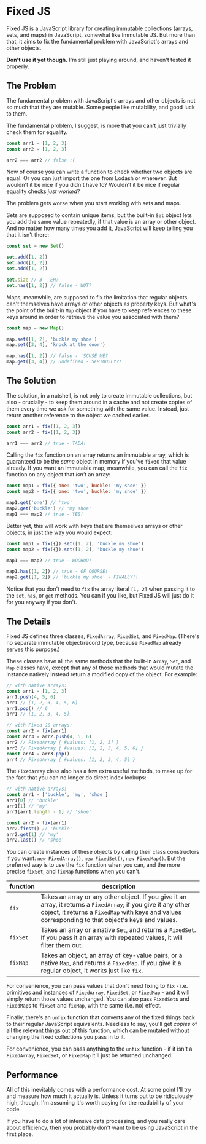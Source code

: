 # Fixed JS

Fixed JS is a JavaScript library for creating immutable collections (arrays, sets, and maps) in JavaScript, somewhat like Immutable JS.
But more than that, it aims to fix the fundamental problem with JavaScript's arrays and other objects.

**Don't use it yet though.**
I'm still just playing around, and haven't tested it properly.

## The Problem

The fundamental problem with JavaScript's arrays and other objects is not so much that they are mutable.
Some people like mutability, and good luck to them.

The fundamental problem, I suggest, is more that you can't just trivially check them for equality.

```js
const arr1 = [1, 2, 3]
const arr2 = [1, 2, 3]

arr2 === arr2 // false :(
```

Now of course you can write a function to check whether two objects are equal.
Or you can just import the one from Lodash or wherever.
But wouldn't it be nice if you didn't have to?
Wouldn't it be nice if regular equality checks _just worked_?

The problem gets worse when you start working with sets and maps.

Sets are supposed to contain unique items, but the built-in `Set` object lets you add the same value repeatedly, if that value is an array or other object.
And no matter how many times you add it, JavaScript will keep telling you that it isn't there:

```js
const set = new Set()

set.add([1, 2])
set.add([1, 2])
set.add([1, 2])

set.size // 3 - EH?
set.has([1, 2]) // false - WOT?
```

Maps, meanwhile, are supposed to fix the limitation that regular objects can't themselves have arrays or other objects as property keys.
But what's the point of the built-in `Map` object if you have to keep references to these keys around in order to retrieve the value you associated with them?

```js
const map = new Map()

map.set([1, 2], 'buckle my shoe')
map.set([3, 4], 'knock at the door')

map.has([1, 2]) // false - 'SCUSE ME?
map.get([3, 4]) // undefined - SERIOUSLY?!
```

## The Solution

The solution, in a nutshell, is not only to create immutable collections, but also - crucially - to keep them around in a cache and not create copies of them every time we ask for something with the same value.
Instead, just return another reference to the object we cached earlier.

```js
const arr1 = fix([1, 2, 3])
const arr2 = fix([1, 2, 3])

arr1 === arr2 // true - TADA!
```

Calling the `fix` function on an array returns an immutable array, which is guaranteed to be the _same_ object in memory if you've `fix`ed that value already.
If you want an immutable map, meanwhile, you can call the `fix` function on any object that _isn't_ an array:

```js
const map1 = fix({ one: 'two', buckle: 'my shoe' })
const map2 = fix({ one: 'two', buckle: 'my shoe' })

map1.get('one') // 'two'
map2.get('buckle') // 'my shoe'
map1 === map2 // true - YES!
```

Better yet, this will work with keys that are themselves arrays or other objects, in just the way you would expect:

```js
const map1 = fix({}).set([1, 2], 'buckle my shoe')
const map2 = fix({}).set([1, 2], 'buckle my shoe')

map1 === map2 // true - WOOHOO!

map1.has([1, 2]) // true - OF COURSE!
map2.get([1, 2]) // 'buckle my shoe' - FINALLY!!
```

Notice that you don't need to `fix` the array literal `[1, 2]` when passing it to the `set`, `has`, or `get` methods.
You can if you like, but Fixed JS will just do it for you anyway if you don't.

## The Details

Fixed JS defines three classes, `FixedArray`, `FixedSet`, and `FixedMap`.
(There's no separate immutable object/record type, because `FixedMap` already serves this purpose.)

These classes have all the same methods that the built-in `Array`, `Set`, and `Map` classes have, except that any of those methods that would mutate the instance natively instead return a modified copy of the object. For example:

```js
// with native arrays:
const arr1 = [1, 2, 3]
arr1.push(4, 5, 6)
arr1 // [1, 2, 3, 4, 5, 6]
arr1.pop() // 6
arr1 // [1, 2, 3, 4, 5]

// with Fixed JS arrays:
const arr2 = fix(arr1)
const arr3 = arr2.push(4, 5, 6)
arr2 // FixedArray { #values: [1, 2, 3] }
arr3 // FixedArray { #values: [1, 2, 3, 4, 5, 6] }
const arr4 = arr3.pop()
arr4 // FixedArray { #values: [1, 2, 3, 4, 5] }
```

The `FixedArray` class also has a few extra useful methods, to make up for the fact that you can no longer do direct index lookups:

```js
// with native arrays:
const arr1 = ['buckle', 'my', 'shoe']
arr1[0] // 'buckle'
arr1[1] // 'my'
arr1[arr1.length - 1] // 'shoe'

const arr2 = fix(arr1)
arr2.first() // 'buckle'
arr2.get(1) // 'my'
arr2.last() // 'shoe'
```

You can create instances of these objects by calling their class constructors if you want: `new FixedArray()`, `new FixedSet()`, `new FixedMap()`.
But the preferred way is to use the `fix` function when you can, and the more precise `fixSet`, and `fixMap` functions when you can't.

| function | description |
| -------- | ----------- |
| `fix`    | Takes an array or any other object. If you give it an array, it returns a `FixedArray`; if you give it any other object, it returns a `FixedMap` with keys and values corresponding to that object's keys and values. |
| `fixSet`  | Takes an array or a native `Set`, and returns a `FixedSet`. If you pass it an array with repeated values, it will filter them out. |
| `fixMap` | Takes an object, an array of key-value pairs, or a native `Map`, and returns a `FixedMap`. If you give it a regular object, it works just like `fix`. |

For convenience, you can pass values that don't need fixing to `fix` - i.e. primitives and instances of `FixedArray`, `FixedSet`, or `FixedMap` - and it will simply return those values unchanged.
You can also pass `FixedSet`s and `FixedMap`s to `fixSet` and `fixMap`, with the same (i.e. no) effect.

Finally, there's an `unfix` function that converts any of the fixed things back to their regular JavaScript equivalents.
Needless to say, you'll get _copies_ of all the relevant things out of this function, which can be mutated without changing the fixed collections you pass in to it.

For convenience, you can pass anything to the `unfix` function - if it isn't a `FixedArray`, `FixedSet`, or `FixedMap` it'll just be returned unchanged.

## Performance

All of this inevitably comes with a performance cost.
At some point I'll try and measure how much it actually is.
Unless it turns out to be ridiculously high, though, I'm assuming it's worth paying for the readability of your code.

If you have to do a lot of intensive data processing, and you really care about efficiency, then you probably don't want to be using JavaScript in the first place.
